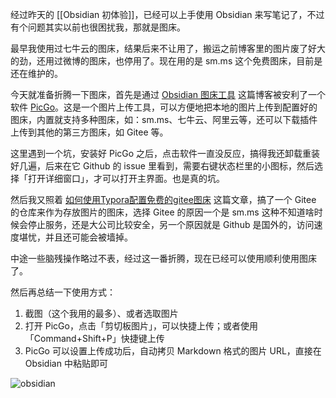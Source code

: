 经过昨天的 [[Obsidian 初体验]]，已经可以上手使用 Obsidian 来写笔记了，不过有个问题其实以前也很困扰我，那就是图床。

最早我使用过七牛云的图床，结果后来不让用了，搬运之前博客里的图片废了好大的劲，还用过微博的图床，也停用了。现在用的是 sm.ms 这个免费图床，目前是还在维护的。

今天就准备折腾一下图床，首先是通过 [Obsidian 图床工具](https://publish.obsidian.md/chinesehelp/01+2021%E6%96%B0%E6%95%99%E7%A8%8B/%E5%9B%BE%E5%BA%8A%E5%B7%A5%E5%85%B7) 这篇博客被安利了一个软件 [PicGo](https://picgo.github.io/PicGo-Doc/)。这是一个图片上传工具，可以方便地把本地的图片上传到配置好的图床，内置就支持多种图床，如：sm.ms、七牛云、阿里云等，还可以下载插件上传到其他的第三方图床，如 Gitee 等。

这里遇到一个坑，安装好 PicGo 之后，点击软件一直没反应，搞得我还卸载重装好几遍，后来在它 Github 的 issue 里看到，需要右键状态栏里的小图标，然后选择「打开详细窗口」，才可以打开主界面。也是真的坑。

然后我又照着 [如何使用Typora配置免费的gitee图床](https://zhuanlan.zhihu.com/p/338554751) 这篇文章，搞了一个 Gitee 的仓库来作为存放图片的图床，选择 Gitee 的原因一个是 sm.ms 这种不知道啥时候会停止服务，还是大公司比较安全，另一个原因就是 Github 是国外的，访问速度堪忧，并且还可能会被墙掉。

中途一些脑残操作略过不表，经过这一番折腾，现在已经可以使用顺利使用图床了。

然后再总结一下使用方式：
1. 截图（这个我用的最多）、或者选取图片
2. 打开 PicGo，点击「剪切板图片」，可以快捷上传；或者使用「Command+Shift+P」快捷键上传
3. PicGo 可以设置上传成功后，自动拷贝 Markdown 格式的图片 URL，直接在 Obsidian 中粘贴即可

![obsidian](https://gitee.com/owenlee233/image_store/raw/master/202109020047769.png)